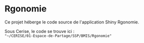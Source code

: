 Rgonomie
======================================

Ce projet héberge le code source de l'application Shiny Rgonomie.

Sous Cerise, le code se trouve ici :   
`"~/CERISE/01-Espace-de-Partage/SSP/BMIS/Rgonomie"`